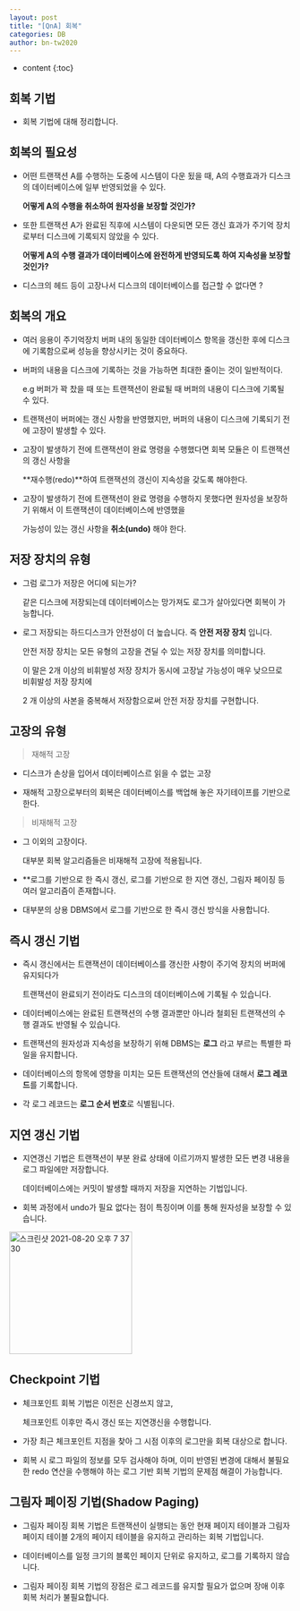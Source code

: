 ```yaml
---
layout: post
title: "[QnA] 회복"
categories: DB
author: bn-tw2020
---
```

* content
{:toc}


## 회복 기법

* 회복 기법에 대해 정리합니다.





## 회복의 필요성

* 어떤 트랜잭션 A를 수행하는 도중에 시스템이 다운 됬을 때, A의 수행효과가 디스크의 데이터베이스에 일부 반영되었을 수 있다.

  **어떻게 A의 수행을 취소하여 원자성을 보장할 것인가?**

* 또한 트랜잭션 A가 완료된 직후에 시스템이 다운되면 모든 갱신 효과가 주기억 장치로부터 디스크에 기록되지 않았을 수 있다.

  **어떻게 A의 수행 결과가 데이터베이스에 완전하게 반영되도록 하여 지속성을 보장할 것인가?**

* 디스크의 헤드 등이 고장나서 디스크의 데이터베이스를 접근할 수 없다면 ?


## 회복의 개요

* 여러 응용이 주기억장치 버퍼 내의 동일한 데이터베이스 항목을 갱신한 후에 디스크에 기록함으로써 성능을 향상시키는 것이 중요하다.

* 버퍼의 내용을 디스크에 기록하는 것을 가능하면 최대한 줄이는 것이 일반적이다.

  e.g 버퍼가 꽉 찼을 때 또는 트랜잭션이 완료될 때 버퍼의 내용이 디스크에 기록될 수 있다.

* 트랜잭션이 버퍼에는 갱신 사항을 반영했지만, 버퍼의 내용이 디스크에 기록되기 전에 고장이 발생할 수 있다.

* 고장이 발생하기 전에 트랜잭션이 완료 명령을 수행했다면 회복 모듈은 이 트랜잭션의 갱신 사항을
 
  **재수행(redo)**하여 트랜잭션의 갱신이 지속성을 갖도록 해야한다.

* 고장이 발생하기 전에 트랜잭션이 완료 명령을 수행하지 못했다면 원자성을 보장하기 위해서 이 트랜잭션이 데이터베이스에 반영했을

  가능성이 있는 갱신 사항을 **취소(undo)** 해야 한다.


## 저장 장치의 유형

* 그럼 로그가 저장은 어디에 되는가?

  같은 디스크에 저장되는데 데이터베이스는 망가져도 로그가 살아있다면 회복이 가능합니다.

* 로그 저장되는 하드디스크가 안전성이 더 높습니다. 즉 **안전 저장 장치** 입니다.

  안전 저장 장치는 모든 유형의 고장을 견딜 수 있는 저장 장치를 의미합니다. 
  
  이 말은 2개 이상의 비휘발성 저장 장치가 동시에 고장날 가능성이 매우 낮으므로 비휘발성 저장 장치에

  2 개 이상의 사본을 중복해서 저장함으로써 안전 저장 장치를 구현합니다.


## 고장의 유형

> 재해적 고장

* 디스크가 손상을 입어서 데이터베이스르 읽을 수 없는 고장

* 재해적 고장으로부터의 회복은 데이터베이스를 백업해 놓은 자기테이프를 기반으로 한다.

> 비재해적 고장

* 그 이외의 고장이다.

  대부분 회복 알고리즘들은 비재해적 고장에 적용됩니다.

* **로그를 기반으로 한 즉시 갱신, 로그를 기반으로 한 지연 갱신, 그림자 페이징 등 여러 알고리즘이 존재합니다.

* 대부분의 상용 DBMS에서 로그를 기반으로 한 즉시 갱신 방식을 사용합니다.


## 즉시 갱신 기법

* 즉시 갱신에서는 트랜잭션이 데이터베이스를 갱신한 사항이 주기억 장치의 버퍼에 유지되다가

  트랜잭션이 완료되기 전이라도 디스크의 데이터베이스에 기록될 수 있습니다.

* 데이터베이스에는 완료된 트랜잭션의 수행 결과뿐만 아니라 철회된 트랜잭션의 수행 결과도 반영될 수 있습니다.

* 트랜잭션의 원자성과 지속성을 보장하기 위해 DBMS는 **로그** 라고 부르는 특별한 파일을 유지합니다.

* 데이터베이스의 항목에 영향을 미치는 모든 트랜잭션의 연산들에 대해서 **로그 레코드**를 기록합니다.

* 각 로그 레코드는 **로그 순서 번호**로 식별됩니다.


## 지연 갱신 기법

* 지연갱신 기법은 트랜잭션이 부분 완료 상태에 이르기까지 발생한 모든 변경 내용을 로그 파일에만 저장합니다.

  데이터베이스에는 커밋이 발생할 때까지 저장을 지연하는 기법입니다.

* 회복 과정에서 undo가 필요 없다는 점이 특징이며 이를 통해 원자성을 보장할 수 있습니다.

<img width="219" alt="스크린샷 2021-08-20 오후 7 37 30" src="https://user-images.githubusercontent.com/66770613/130221253-64d1a2de-eae6-4f6c-b6ad-bd1effeea7ea.png">  


## Checkpoint 기법

* 체크포인트 회복 기법은 이전은 신경쓰지 않고,

  체크포인트 이후만 즉시 갱신 또는 지연갱신을 수행합니다.

* 가장 최근 체크포인트 지점을 찾아 그 시점 이후의 로그만을 회복 대상으로 합니다.

* 회복 시 로그 파일의 정보를 모두 검사해야 하며, 이미 반영된 변경에 대해서 불필요한 redo 연산을 수행해야 하는 로그 기반 회복 기법의 문제점 해결이 가능합니다.


## 그림자 페이징 기법(Shadow Paging)

* 그림자 페이징 회복 기법은 트랜잭션이 실행되는 동안 현재 페이지 테이블과 그림자 페이지 테이블 2개의 페이지 테이블을 유지하고 관리하는 회복 기법입니다.

* 데이터베이스를 일정 크기의 블록인 페이지 단위로 유지하고, 로그를 기록하지 않습니다.

* 그림자 페이징 회복 기법의 장점은 로그 레코드를 유지할 필요가 없으며 장애 이후 회복 처리가 불필요합니다.
